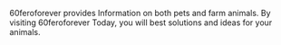 60feroforever provides Information on both pets and farm animals. By visiting 60feroforever Today, you will best solutions and ideas for your animals.
